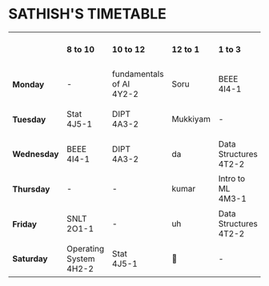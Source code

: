 # SATHISH'S TIMETABLE

<table>
  <tr>
    <td> </td><td><h4>8 to 10</h4></td><td><h4>10 to 12</h4></td><td><h4>12 to 1</h4></td><td><h4>1 to 3</h4></td><td><h4>3 to 5</h4></td>
  </tr>
  <tr>
    <td><h4>Monday</h4></td><td>-</td><td>fundamentals of AI<br>4Y2-2</td><td>Soru</td><td>BEEE<br>4I4-1</td><td>-</td>
  </tr>
  <tr>
    <td><h4>Tuesday</h4></td><td>Stat<br>4J5-1</td><td>DIPT<br>4A3-2</td><td>Mukkiyam</td><td>-</td><td>-</td>
  </tr>
  <tr>
    <td><h4>Wednesday</h4></td><td>BEEE<br>4I4-1</td><td>DIPT<br>4A3-2</td><td>da</td><td>Data Structures<br>4T2-2</td><td>fundamentals of AI<br>4Y2-2</td>
  </tr>
  <tr>
    <td><h4>Thursday</h4></td><td>-</td><td>-</td><td>kumar</td><td>Intro to ML<br>4M3-1</td><td>Operating System<br>4H2-2</td>
  </tr>
  <tr>
    <td><h4>Friday</h4></td><td>SNLT<br>2O1-1</td><td>-</td><td>uh</td><td>Data Structures<br>4T2-2</td><td>Intro to ML<br>4M3-1</td>
  </tr>
  <tr>
    <td><h4>Saturday</h4></td><td>Operating System<br>4H2-2</td><td>Stat<br>4J5-1</td><td>🍔</td><td>-</td><td>-</td>
  </tr>
</table>

